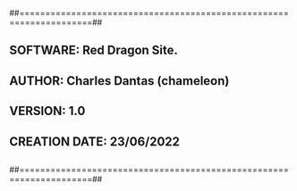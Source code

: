 ##====================================================================##
##                                                                    ##
## SOFTWARE: Red Dragon Site.                                         ##
## AUTHOR: Charles Dantas (chameleon)                                 ##
## VERSION: 1.0                                                       ##
## CREATION DATE: 23/06/2022                                          ##
##                                                                    ##
##====================================================================##
